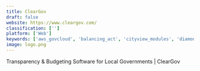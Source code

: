 ```yaml
---
title: ClearGov
draft: false 
website: https://www.cleargov.com/
classification: ['']
platform: ['Web']
keywords: ['aws_govcloud', 'balancing_act', 'cityview_modules', 'diamond_municipal', 'fiscalnote', 'geo3.0', 'govdelivery', 'govmetric', 'govpilot', 'granicus', 'newzealand_government_registrar', 'opengov', 'smartgov', 'seamlesscms', 'tracker_immigrant_management_software']
image: logo.png
---
```

Transparency & Budgeting Software for Local Governments | ClearGov
